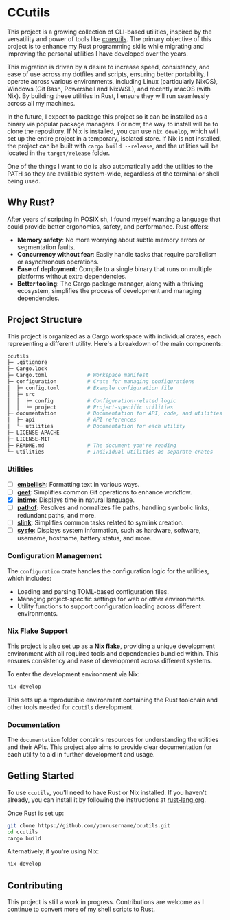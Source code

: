 # CCutils

This project is a growing collection of CLI-based utilities, inspired by the versatility and power of tools like [coreutils](https://uutils.github.io/coreutils/docs/). The primary objective of this project is to enhance my Rust programming skills while migrating and improving the personal utilities I have developed over the years.

This migration is driven by a desire to increase speed, consistency, and ease of use across my dotfiles and scripts, ensuring better portability. I operate across various environments, including Linux (particularly NixOS), Windows (Git Bash, Powershell and NixWSL), and recently macOS (with Nix). By building these utilities in Rust, I ensure they will run seamlessly across all my machines.

In the future, I expect to package this project so it can be installed as a binary via popular package managers. For now, the way to install will be to clone the repository. If Nix is installed, you can use `nix develop`, which will set up the entire project in a temporary, isolated store. If Nix is not installed, the project can be built with `cargo build --release`, and the utilities will be located in the `target/release` folder.

One of the things I want to do is also automatically add the utilities to the PATH so they are available system-wide, regardless of the terminal or shell being used.

## Why Rust?

After years of scripting in POSIX sh, I found myself wanting a language that could provide better ergonomics, safety, and performance. Rust offers:

- **Memory safety**: No more worrying about subtle memory errors or segmentation faults.
- **Concurrency without fear**: Easily handle tasks that require parallelism or asynchronous operations.
- **Ease of deployment**: Compile to a single binary that runs on multiple platforms without extra dependencies.
- **Better tooling**: The Cargo package manager, along with a thriving ecosystem, simplifies the process of development and managing dependencies.

## Project Structure

This project is organized as a Cargo workspace with individual crates, each representing a different utility. Here's a breakdown of the main components:

```sh
ccutils
├─ .gitignore
├─ Cargo.lock
├─ Cargo.toml             # Workspace manifest
├─ configuration          # Crate for managing configurations
│  ├─ config.toml         # Example configuration file
│  ├─ src
│  │  ├─ config           # Configuration-related logic
│  │  └─ project          # Project-specific utilities
├─ documentation          # Documentation for API, code, and utilities
│  ├─ api                 # API references
│  └─ utilities           # Documentation for each utility
├─ LICENSE-APACHE
├─ LICENSE-MIT
├─ README.md              # The document you're reading
└─ utilities              # Individual utilities as separate crates
```

### Utilities

- [ ] **[embellish](documentation/utilities/embellish.md)**: Formatting text in various ways.
- [ ] **[geet](utilities/geet)**: Simplifies common Git operations to enhance workflow.
- [x] **[intime](./utilities/intime)**: Displays time in natural language.
- [ ] **[pathof](utilities/pathof)**: Resolves and normalizes file paths, handling symbolic links, redundant paths, and more.
- [ ] **[slink](utilities/slink)**: Simplifies common tasks related to symlink creation.
- [ ] **[sysfo](utilities/sysfo)**: Displays system information, such as hardware, software, username, hostname, battery status, and more.

### Configuration Management

The `configuration` crate handles the configuration logic for the utilities, which includes:

- Loading and parsing TOML-based configuration files.
- Managing project-specific settings for web or other environments.
- Utility functions to support configuration loading across different environments.

### Nix Flake Support

This project is also set up as a **Nix flake**, providing a unique development environment with all required tools and dependencies bundled within. This ensures consistency and ease of development across different systems.

To enter the development environment via Nix:

```bash
nix develop
```

This sets up a reproducible environment containing the Rust toolchain and other tools needed for `ccutils` development.

### Documentation

The `documentation` folder contains resources for understanding the utilities and their APIs. This project also aims to provide clear documentation for each utility to aid in further development and usage.

## Getting Started

To use `ccutils`, you'll need to have Rust or Nix installed. If you haven't already, you can install it by following the instructions at [rust-lang.org](https://www.rust-lang.org/tools/install).

Once Rust is set up:

```bash
git clone https://github.com/yourusername/ccutils.git
cd ccutils
cargo build
```

Alternatively, if you're using Nix:

```bash
nix develop
```

## Contributing

This project is still a work in progress. Contributions are welcome as I continue to convert more of my shell scripts to Rust.
